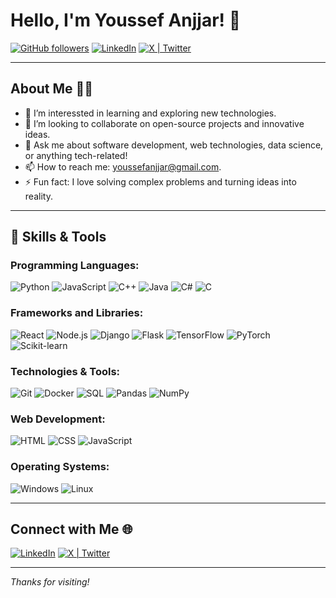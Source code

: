 # Hello, I'm Youssef Anjjar! 👋

[![GitHub followers](https://img.shields.io/github/followers/youssefanjjar?label=Follow&style=social)](https://github.com/youssefanjjar)
[![LinkedIn](https://img.shields.io/badge/LinkedIn-Connect-blue?style=social&logo=linkedin)](https://www.linkedin.com/in/youssef-anjjar-039057204/)
[![X | Twitter](https://img.shields.io/badge/X-Connect-blue?style=social&logo=x&logoColor=white)](https://x.com/AnjjarYoussef)

---

## About Me 🧑‍💻

- 🌱 I’m interessted in learning and exploring new technologies.
- 👯 I’m looking to collaborate on open-source projects and innovative ideas.
- 💬 Ask me about software development, web technologies, data science, or anything tech-related!
- 📫 How to reach me: [youssefanjjar@gmail.com](mailto:youssefanjjar@gmail.com).
- ⚡ Fun fact: I love solving complex problems and turning ideas into reality.

---

## 🚀 Skills & Tools

### Programming Languages:
![Python](https://img.shields.io/badge/-Python-000?style=for-the-badge&logo=python)
![JavaScript](https://img.shields.io/badge/-JavaScript-000?style=for-the-badge&logo=javascript)
![C++](https://img.shields.io/badge/-C++-000?style=for-the-badge&logo=c%2B%2B)
![Java](https://img.shields.io/badge/-Java-000?style=for-the-badge&logo=java)
![C#](https://img.shields.io/badge/-C%23-000?style=for-the-badge&logo=csharp)
![C](https://img.shields.io/badge/-C-000?style=for-the-badge&logo=c)

### Frameworks and Libraries:
![React](https://img.shields.io/badge/-React-000?style=for-the-badge&logo=react)
![Node.js](https://img.shields.io/badge/-Node.js-000?style=for-the-badge&logo=node.js)
![Django](https://img.shields.io/badge/-Django-000?style=for-the-badge&logo=django)
![Flask](https://img.shields.io/badge/-Flask-000?style=for-the-badge&logo=flask)
![TensorFlow](https://img.shields.io/badge/-TensorFlow-000?style=for-the-badge&logo=tensorflow)
![PyTorch](https://img.shields.io/badge/-PyTorch-000?style=for-the-badge&logo=pytorch)
![Scikit-learn](https://img.shields.io/badge/-Scikit%20Learn-000?style=for-the-badge&logo=scikit-learn)

### Technologies & Tools:
![Git](https://img.shields.io/badge/-Git-000?style=for-the-badge&logo=git)
![Docker](https://img.shields.io/badge/-Docker-000?style=for-the-badge&logo=docker)
![SQL](https://img.shields.io/badge/-SQL-000?style=for-the-badge&logo=sqlite)
![Pandas](https://img.shields.io/badge/-Pandas-000?style=for-the-badge&logo=pandas)
![NumPy](https://img.shields.io/badge/-NumPy-000?style=for-the-badge&logo=numpy)

### Web Development:
![HTML](https://img.shields.io/badge/-HTML-000?style=for-the-badge&logo=html5)
![CSS](https://img.shields.io/badge/-CSS-000?style=for-the-badge&logo=css3)
![JavaScript](https://img.shields.io/badge/-JavaScript-000?style=for-the-badge&logo=javascript)

### Operating Systems:
![Windows](https://img.shields.io/badge/-Windows-000?style=for-the-badge&logo=windows)
![Linux](https://img.shields.io/badge/-Linux-000?style=for-the-badge&logo=linux)

---

## Connect with Me 🌐

[![LinkedIn](https://img.shields.io/badge/LinkedIn-Connect-blue?style=for-the-badge&logo=linkedin)](https://www.linkedin.com/in/youssef-anjjar-039057204/)
[![X | Twitter](https://img.shields.io/badge/X-Connect-blue?style=social&logo=x&logoColor=white)](https://x.com/AnjjarYoussef)

---

*Thanks for visiting!*
